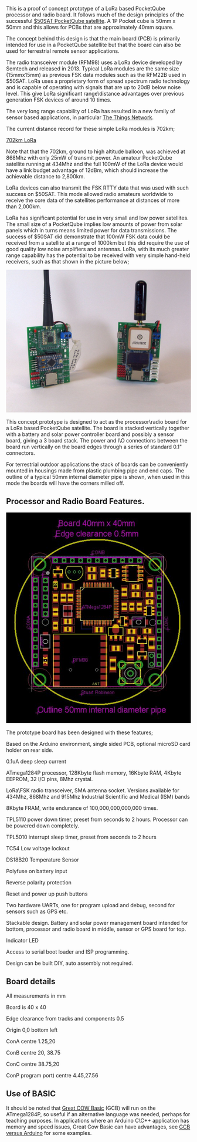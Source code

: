 This is a proof of concept prototype of a LoRa based PocketQube processor and radio board. It follows much of the design principles of the successful [$50SAT PocketQube satellite](http://www.50dollarsat.info/). A 1P Pocket cube is 50mm x 50mm and this allows for PCBs that are approximately 40mm square. 

The concept behind this design is that the main board (PCB) is primarily intended for use in a PocketQube satellite but that the board can also be used for terrestrial remote sensor applications. 

The radio transceiver module (RFM98) uses a LoRa device developed by Semtech and released in 2013. Typical LoRa modules are the same size (15mmx15mm) as previous FSK data modules such as the RFM22B used in $50SAT. LoRa uses a proprietary form of spread spectrum radio technology and is capable of operating with signals that are up to 20dB below noise level. This give LoRa significant range\distance advantages over previous generation FSK devices of around 10 times.

The very long range capability of LoRa has resulted in a new family of sensor based applications, in particular [The Things Network](https://www.thethingsnetwork.org/).

The current distance record for these simple LoRa modules is 702km;

[702km LoRa](https://www.thethingsnetwork.org/article/ground-breaking-world-record-lorawan-packet-received-at-702-km-436-miles-distance?source=techstories.org)

Note that that the 702km, ground to high altitude balloon, was achieved at 868Mhz with only 25mW of transmit power. An amateur PocketQube satellite running at 434Mhz and the full 100mW of the LoRa device would have a link budget advantage of 12dBm, which should increase the achievable distance to 2,800km. 

LoRa devices can also transmit the FSK RTTY data that was used with such success on $50SAT. This mode allowed radio amateurs worldwide to receive the core data of the satellites performance at distances of more than 2,000km.      

LoRa has significant potential for use in very small and low power satellites. The small size of a PocketQube implies low amounts of power from solar panels which in turns means limited power for data transmissions. The success of $50SAT did demonstrate that 100mW FSK data could be received from a satellite at a range of 1000km but this did require the use of good quality low noise amplifiers and antennas. LoRa, with its much greater range capability has the potential to be received with very simple hand-held receivers, such as that shown in the picture below;

![Picture 1](/Pictures/ProMiniShields.jpg)

This concept prototype is designed to act as the processor\radio board for a LoRa based PocketQube satellite. The board is stacked vertically together with a battery and solar power controller board and possibly a sensor board, giving a 3 board stack. The power and I\O connections between the board run vertically on the board edges through a series of standard 0.1" connectors. 

For terrestrial outdoor applications the stack of boards can be conveniently mounted in housings made from plastic plumbing pipe and end caps. The outline of a typical 50mm internal diameter pipe is shown, when used in this mode the boards will have the corners milled off. 


## Processor and Radio Board Features.


![Picture 1](/Pictures/LoRaSAT_PCB_Layout.jpg)


The prototype board has been designed with these features;

Based on the Arduino environment, single sided PCB, optional microSD card holder on rear side.

0.1uA deep sleep current

ATmega1284P processor, 128Kbyte flash memory, 16Kbyte RAM, 4Kbyte EEPROM, 32 I/O pins, 8Mhz crystal.

LoRa\FSK radio transceiver, SMA antenna socket. Versions available for 434Mhz, 868Mhz and 915Mhz Industrial Scientific and Medical (ISM) bands 

8Kbyte FRAM, write endurance of 100,000,000,000,000 times.

TPL5110 power down timer, preset from seconds to 2 hours. Processor can be powered down completely.

TPL5010 interrupt sleep timer, preset from seconds to 2 hours

TC54 Low voltage lockout

DS18B20 Temperature Sensor 

Polyfuse on battery input

Reverse polarity protection

Reset and power up push buttons

Two hardware UARTs, one for program upload and debug, second for sensors such as GPS etc.    

Stackable design. Battery and solar power management board intended for bottom, processor and radio board in middle, sensor or GPS board for top.

Indicator LED

Access to serial boot loader and ISP programming.

Design can be built DIY, auto assembly not required.

## Board details
All measurements in mm

Board is 40 x 40

Edge clearance from tracks and components 0.5

Origin 0,0 bottom left 

ConA centre 1.25,20

ConB centre 20, 38.75 

ConC centre 38.75,20

ConP program port) centre 4.45,27.56


## Use of BASIC

It should be noted that [Great COW Basic](http://gcbasic.sourceforge.net/Typesetter/index.php/Home) (GCB) will run on the ATmega1284P, so useful if an alternative language was needed, perhaps for teaching purposes. In applications where  an Arduino C\C++ application has memory and speed issues, Great Cow Basic can have advantages, see [GCB versus Arduino](https://www.youtube.com/watch?v=qdloFhULa3I) for some examples. 

 